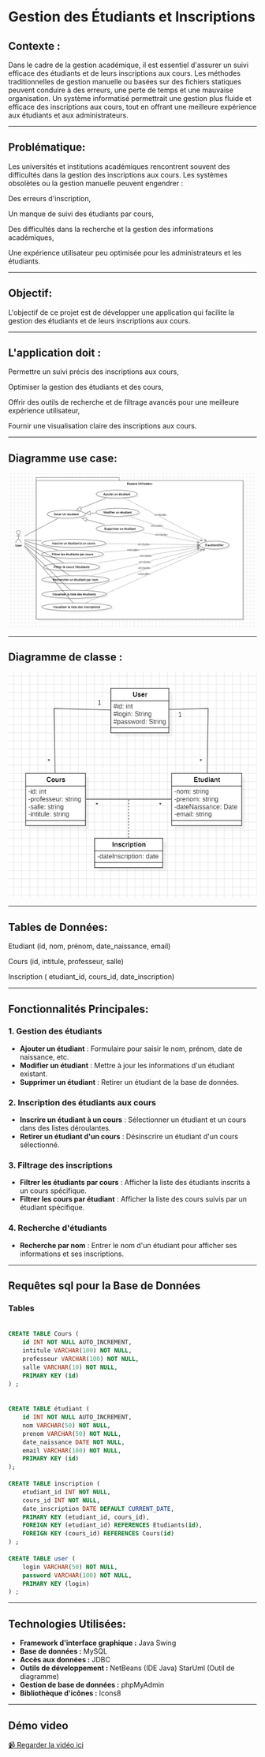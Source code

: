 # Gestion des Étudiants et Inscriptions

## Contexte :

Dans le cadre de la gestion académique, il est essentiel d'assurer un suivi efficace des étudiants et de leurs inscriptions aux cours. Les méthodes traditionnelles de gestion manuelle ou basées sur des fichiers statiques peuvent conduire à des erreurs, une perte de temps et une mauvaise organisation. Un système informatisé permettrait une gestion plus fluide et efficace des inscriptions aux cours, tout en offrant une meilleure expérience aux étudiants et aux administrateurs.

---
## Problématique:

Les universités et institutions académiques rencontrent souvent des difficultés dans la gestion des inscriptions aux cours. Les systèmes obsolètes ou la gestion manuelle peuvent engendrer :

Des erreurs d'inscription,

Un manque de suivi des étudiants par cours,

Des difficultés dans la recherche et la gestion des informations académiques,

Une expérience utilisateur peu optimisée pour les administrateurs et les étudiants.


---
## Objectif:

L'objectif de ce projet est de développer une application qui facilite la gestion des étudiants et de leurs inscriptions aux cours.


---
## L'application doit :

Permettre un suivi précis des inscriptions aux cours,

Optimiser la gestion des étudiants et des cours,

Offrir des outils de recherche et de filtrage avancés pour une meilleure expérience utilisateur,

Fournir une visualisation claire des inscriptions aux cours.

---
## Diagramme use case:

![Diagramme use case ](diagrammeImages/usaCase.png) 

---
## Diagramme de classe :

![Diagramme de classe  ](diagrammeImages/image.png) 

---
## Tables de Données:

Etudiant (id, nom, prénom, date_naissance, email)

Cours (id, intitule, professeur, salle)

Inscription ( etudiant_id, cours_id, date_inscription)


---
## Fonctionnalités Principales:

### 1. Gestion des étudiants
- **Ajouter un étudiant** : Formulaire pour saisir le nom, prénom, date de naissance, etc.
- **Modifier un étudiant** : Mettre à jour les informations d'un étudiant existant.
- **Supprimer un étudiant** : Retirer un étudiant de la base de données.

### 2. Inscription des étudiants aux cours
- **Inscrire un étudiant à un cours** : Sélectionner un étudiant et un cours dans des listes déroulantes.
- **Retirer un étudiant d'un cours** : Désinscrire un étudiant d'un cours sélectionné.

### 3. Filtrage des inscriptions
- **Filtrer les étudiants par cours** : Afficher la liste des étudiants inscrits à un cours spécifique.
- **Filtrer les cours par étudiant** : Afficher la liste des cours suivis par un étudiant spécifique.

### 4. Recherche d'étudiants
- **Recherche par nom** : Entrer le nom d'un étudiant pour afficher ses informations et ses inscriptions.


---
##  Requêtes sql pour la Base de Données

### Tables

```sql

CREATE TABLE Cours (
    id INT NOT NULL AUTO_INCREMENT,
    intitule VARCHAR(100) NOT NULL,
    professeur VARCHAR(100) NOT NULL,
    salle VARCHAR(10) NOT NULL,
    PRIMARY KEY (id)
) ;


CREATE TABLE étudiant (
    id INT NOT NULL AUTO_INCREMENT,
    nom VARCHAR(50) NOT NULL,
    prenom VARCHAR(50) NOT NULL,
    date_naissance DATE NOT NULL,
    email VARCHAR(100) NOT NULL,
    PRIMARY KEY (id)
);

CREATE TABLE inscription (
    etudiant_id INT NOT NULL,
    cours_id INT NOT NULL,
    date_inscription DATE DEFAULT CURRENT_DATE,
    PRIMARY KEY (etudiant_id, cours_id),
    FOREIGN KEY (etudiant_id) REFERENCES Etudiants(id),
    FOREIGN KEY (cours_id) REFERENCES Cours(id)
) ;

CREATE TABLE user (
    login VARCHAR(50) NOT NULL,
    password VARCHAR(100) NOT NULL,
    PRIMARY KEY (login)
) ;
```


---
## Technologies Utilisées:

- **Framework d'interface graphique :** Java Swing
- **Base de données :** MySQL
- **Accès aux données :** JDBC
- **Outils de développement :**
NetBeans (IDE Java)
StarUml (Outil de diagramme)
- **Gestion de base de données :** phpMyAdmin
- **Bibliothèque d'icônes :** Icons8

---

## Démo video 

[📹 Regarder la vidéo ici](https://drive.google.com/file/d/1GPnatszRJWtYEBcoDxUjVFXCQEn9gsvQ/view?usp=sharing)
